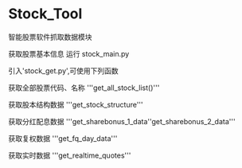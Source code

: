 # Stock_Tool
智能股票软件抓取数据模块

获取股票基本信息
运行 stock_main.py

引入'stock_get.py',可使用下列函数

获取全部股票代码、名称 '''get_all_stock_list()'''

获取股本结构数据 '''get_stock_structure'''

获取分红配息数据 '''get_sharebonus_1_data''get_sharebonus_2_data'''

获取复权数据 '''get_fq_day_data'''

获取实时数据 '''get_realtime_quotes'''
